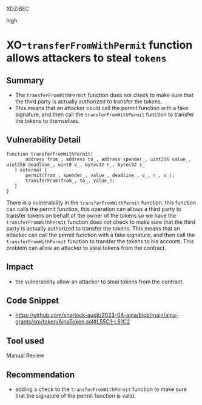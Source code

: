 XDZIBEC

high

# XO-`transferFromWithPermit` function allows attackers to steal `tokens`

## Summary
- The `transferFromWithPermit` function does not check to make sure that the third party is actually authorized to transfer the tokens.
- This means that an attacker could call the permit function with a fake signature, and then call the `transferFromWithPermit` function to transfer the tokens to themselves.
## Vulnerability Detail
 ```solidity
function transferFromWithPermit(
        address from_, address to_, address spender_, uint256 value_, uint256 deadline_, uint8 v_, bytes32 r_, bytes32 s_
    ) external {
        permit(from_, spender_, value_, deadline_, v_, r_, s_);
        transferFrom(from_, to_, value_);
    }
}
```
There is a vulnerability in the `transferFromWithPermit` function. this function can  calls the permit function, this operation can allows a third party to transfer tokens on behalf of the owner of the tokens so we have  the `transferFromWithPermit` function does not check to make sure that the third party is actually authorized to transfer the tokens. This means that an attacker can call the permit function with a fake signature, and then call the `transferFromWithPermit` function to transfer the tokens to his account. This problem can allow an attacker to steal tokens from the contract.
## Impact
- the vulnerability allow an attacker to steal tokens from the contract.
## Code Snippet
- https://github.com/sherlock-audit/2023-04-ajna/blob/main/ajna-grants/src/token/AjnaToken.sol#L55C1-L61C2
## Tool used

Manual Review

## Recommendation
- adding a check to the `transferFromWithPermit` function to make sure that the signature of the permit function is valid.